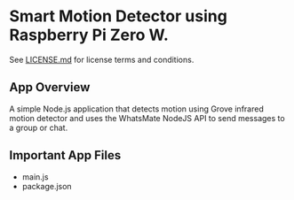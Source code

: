 Smart Motion Detector using Raspberry Pi Zero W.
==============================================

See [LICENSE.md](LICENSE.md) for license terms and conditions.

App Overview
------------

A simple Node.js application that detects motion using Grove infrared motion detector and uses the WhatsMate NodeJS API to send messages to a group or chat.

Important App Files
-------------------

* main.js
* package.json
